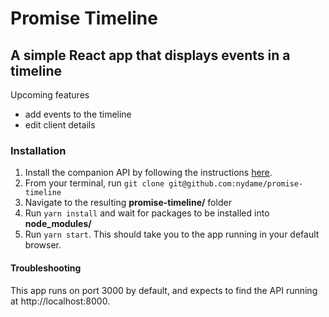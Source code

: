 # Promise Timeline
## A simple React app that displays events in a timeline
Upcoming features
 - add events to the timeline
 - edit client details
 ### Installation
 1. Install the companion API by following the instructions [here](https://github.com/nydame/promise-timeline-api).
 2.  From your terminal, run ```git clone git@github.com:nydame/promise-timeline```
 3. Navigate to the resulting **promise-timeline/** folder
 4. Run ```yarn install``` and wait for packages to be installed into **node_modules/**
 5. Run ```yarn start```. This should take you to the app running in your default browser.
#### Troubleshooting
This app runs on port 3000 by default, and expects to find the API running at http://localhost:8000.
